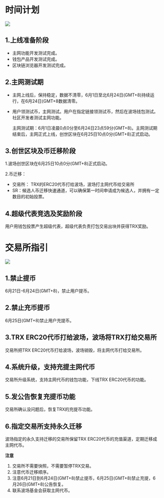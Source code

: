 # 时间计划

![](https://raw.githubusercontent.com/ybhgenius/Documentation/master/images/波场主网上线后的指导方案/时间计划.png)

## 1.上线准备阶段

+ 主网功能开发测试完成。
+ 钱包产品开发测试完成。
+ 区块链浏览器开发测试完成。

## 2.主网测试期

+ 主网上线后，保持稳定，数据不清零，6月1日至北6月24日(GMT+8)持续运行，在6月24日(GMT+8数据清零。
+ 用户领测试币，主网测试。用户在指定链接领测试币，然后在波场钱包测试。社区开发者测试主网功能。

    主网测试期：6月1日凌晨0点0分至6月24日23点59分(GMT+8)。主网测试期结束后，主网正式上线，创世区块在6月25日10点0分(GMT+8)正式启动。

## 3.创世区块及币迁移阶段

1.波场创世区块在6月25日10点0分(GMT+8)正式启动。

2.币迁移：
+ 交易所： TRX的ERC20代币打给波场，波场打主网代币给交易所
+ SR：候选人币迁移快速通道，可以确保第一时间申请成为候选人，并拥有一定数目的初始投票。

## 4.超级代表竞选及奖励阶段

用户用钱包投票产生超级代表，超级代表负责打包交易出块并获得TRX奖励。

# 交易所指引

![](https://raw.githubusercontent.com/ybhgenius/Documentation/master/images/波场主网上线后的指导方案/交易所指引.png)

## 1.禁止提币

6月21日-6月24日(GMT+8)，禁止用户提币。

## 2.禁止充币提币

6月25日(GMT+8)禁止用户充提币。

## 3.TRX ERC20代币打给波场，波场将TRX打给交易所

交易所把TRX ERC20代币打给波场，波场销毁，将主网代币打给交易所。

## 4.系统升级，支持充提主网代币

交易所升级系统，支持主网代币的钱包功能，下线TRX ERC20代币的功能。

## 5.发公告恢复充提币功能

交易所确认没问题后，恢复TRX的充提币功能。

## 6.指定交易所支持永久迁移

波场指定的永久支持迁移的交易所保留TRX ERC20代币的充值渠道，定期迁移成主网代币。

**注意**
1. 交易所不需要快照，不需要暂停TRX交易。
2. 注意代币迁移顺序。
3. 注意6月21日到6月24日(GMT+8)禁止提币，6月25日(GMT+8)禁止充提，6月26日(GMT+8)公告恢复。
4. 联系波场基金会获取主网代币。

